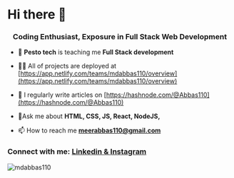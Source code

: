 <h1 align="left">Hi there 👋</h1>
<h3 align="center">Coding Enthusiast, Exposure in Full Stack Web Development</h3>


- 🌱 **Pesto tech** is teaching me **Full Stack development**

- 👨‍💻 All of projects are deployed at [https://app.netlify.com/teams/mdabbas110/overview](https://app.netlify.com/teams/mdabbas110/overview)

- 📝 I regularly write articles on [https://hashnode.com/@Abbas110](https://hashnode.com/@Abbas110)

- 💬Ask me about **HTML, CSS, JS, React, NodeJS,**

- 📫 How to reach me **meerabbas110@gmail.com**

<h3 align="left">Connect with me: <a href="https://linkedin.com/in/syed mohammad abbas" target="blank">Linkedin & </a> <a href="https://instagram.com/abbas_abidi__" target="blank">Instagram</a> </h3>


<p><img align="left" src="https://github-readme-stats.vercel.app/api/top-langs?username=mdabbas110&show_icons=true&locale=en&layout=compact" alt="mdabbas110" /></p>


